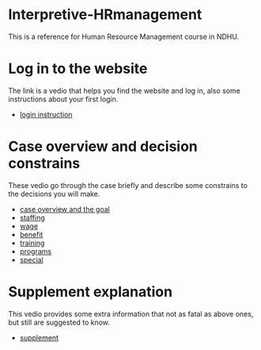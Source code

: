 # Interpretive-HRmanagement
This is a reference for Human Resource Management course in NDHU.

# Log in to the website 
The link is a vedio that helps you find the website and log in, also some instructions about your first login.

* [login instruction]()

# Case overview and decision constrains
These vedio go through the case briefly and describe some constrains to the decisions you will make.

* [case overview and the goal](https://youtu.be/DQc22J2z0fk)
* [staffing](https://youtu.be/zaiX9w5-p5Y)
* [wage](https://youtu.be/vA4PW3jBdrM)
* [benefit](https://youtu.be/moWWT66wT_M)
* [training]()
* [programs]()
* [special]()

# Supplement explanation
This vedio provides some extra information that not as fatal as above ones, but still are suggested to know.

* [supplement]()
